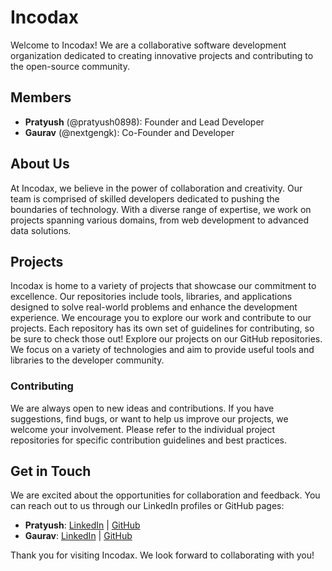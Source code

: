 # Incodax

Welcome to Incodax! We are a collaborative software development organization dedicated to creating innovative projects and contributing to the open-source community.

## Members

- **Pratyush** (@pratyush0898): Founder and Lead Developer
- **Gaurav** (@nextgengk): Co-Founder and Developer

## About Us

At Incodax, we believe in the power of collaboration and creativity. Our team is comprised of skilled developers dedicated to pushing the boundaries of technology. With a diverse range of expertise, we work on projects spanning various domains, from web development to advanced data solutions. 

## Projects

Incodax is home to a variety of projects that showcase our commitment to excellence. Our repositories include tools, libraries, and applications designed to solve real-world problems and enhance the development experience. We encourage you to explore our work and contribute to our projects. Each repository has its own set of guidelines for contributing, so be sure to check those out! Explore our projects on our GitHub repositories. We focus on a variety of technologies and aim to provide useful tools and libraries to the developer community.

### Contributing

We are always open to new ideas and contributions. If you have suggestions, find bugs, or want to help us improve our projects, we welcome your involvement. Please refer to the individual project repositories for specific contribution guidelines and best practices.

## Get in Touch

We are excited about the opportunities for collaboration and feedback. You can reach out to us through our LinkedIn profiles or GitHub pages:

- **Pratyush**: [LinkedIn](https://www.linkedin.com/in/pratyush-kumar-751a1229b/) | [GitHub](https://github.com/pratyush0898)
- **Gaurav**: [LinkedIn](https://www.linkedin.com/in/gauravkumar077/) | [GitHub](https://github.com/nextgengk)

Thank you for visiting Incodax. We look forward to collaborating with you!
